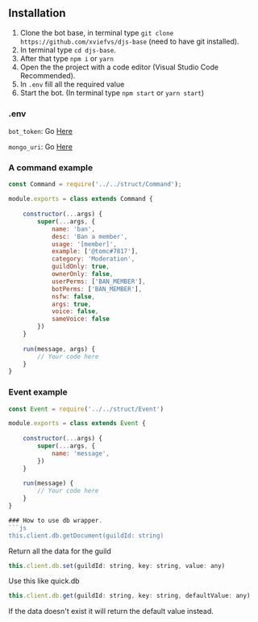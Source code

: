 ## Installation
1. Clone the bot base, in terminal type `git clone https://github.com/xviefvs/djs-base` (need to have git installed).
2. In terminal type `cd djs-base`.
3. After that type `npm i` or `yarn`
4. Open the the project with a code editor (Visual Studio Code Recommended).
5. In `.env` fill all the required value
6. Start the bot. (In terminal type `npm start` or `yarn start`)

### .env
`bot_token`: Go [Here](https://discord.com/developers/applications) 


`mongo_uri`: Go [Here](https://www.mongodb.com/cloud/atlas)

### A command example
```js
const Command = require('../../struct/Command');

module.exports = class extends Command {
	
	constructor(...args) {
		super(...args, {
			name: 'ban',
			desc: 'Ban a member',
			usage: '[member]',
			example: ['@tomc#7817'],
			category: 'Moderation',
			guildOnly: true,
			ownerOnly: false,
			userPerms: ['BAN_MEMBER'],
			botPerms: ['BAN_MEMBER'],
			nsfw: false,
			args: true,
			voice: false,
			sameVoice: false
		})
	}
	
	run(message, args) {
		// Your code here
	}
}
```

### Event example 
```js
const Event = require('../../struct/Event')

module.exports = class extends Event {
	
	constructor(...args) {
		super(...args, {
			name: 'message',
		})
	}
	
	run(message) {
		// Your code here
	}
}

### How to use db wrapper.
```js
this.client.db.getDocument(guildId: string)
```
Return all the data for the guild

```js
this.client.db.set(guildId: string, key: string, value: any)
```
Use this like quick.db

```js
this.client.db.get(guildId: string, key: string, defaultValue: any)
```
If the data doesn't exist it will return the default value instead.

